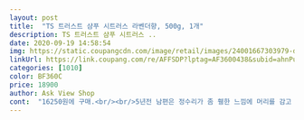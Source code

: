 ```yaml
---
layout: post 
title:  "TS 트러스트 샴푸 시트러스 라벤더향, 500g, 1개" 
description: TS 트러스트 샴푸 시트러스 ..
date: 2020-09-19 14:58:54 
img: https://static.coupangcdn.com/image/retail/images/24001667303979-d62fb59f-e308-4b61-9601-9232c3304272.jpg 
linkUrl: https://link.coupang.com/re/AFFSDP?lptag=AF3600438&subid=ahnPublicAsk&pageKey=1633685267&itemId=2786520097&vendorItemId=70776249016&traceid=V0-113-4c722d4e8a6700f5 
categories: [1010] 
color: BF360C 
price: 18900 
author: Ask View Shop 
cont:  "16250원에 구매.<br/><br/>5년전 남편은 정수리가 좀 휑한 느낌에 머리를 감고 나오면 욕실 바닥에 머리카락을 20여개씩은 뿌려놓고 나왔어요.<br/> 그래서 홈쇼핑 TS 샴푸를 대량구매해서 쓰기 시작했죠.<br/> TS를 쓰고나서 남편의 탈모는 좋아졌어요.<br/> 바닥에 떨어져있는 머리카락이 20여개에서.<br/> 5개미만으로 줄었거든요.<br/> (씻고나면 정리하고 나오지를 않아요 도통.<br/>) 이건 쓰고 얼마 안돼서 나타났어요.<br/><br/>거품도 잘나고 아빠가 1년이상 사용하고 계신데<br/>거품도 잘나고 향도 민감하신데 은은한 향나고<br/>계속 써볼게요<br/>단한번 사용으로 이럴수있나요?<br/>두피쪽이 시원하면서 머리카락이 단단해 지셨고<br/>머리결은 엄청 부드럽진 않고 보통정도에요<br/>머리손질이 잘 안되던차에 너무 유명하길래<br/>배송일  20.<br/>06.<br/>23.<br/><br/>사용기한  22.<br/>12.<br/>25.<br/><br/>사용하고 있어요 ^^<br/>사용한지 1년이상 되셨는데 이제 잔머리가<br/>샴푸할때 35분 방치후에 헹구는데<br/>아빠가 탈모가 있으셔서 항상 티에스샴푸 쓰시거든요<br/>아빠가 향이랑 좀 까다로운 편이신데<br/>요건 개인마다 모발이 달라서 조금씩 차이가 있네요<br/>요즘 머리가 가늘어지고 가라앉고<br/>이번에 다쓰믄 재구입할게요!<br/>잘맞으시고 머리카락이 짧으셔서 오래쓴다고 하세용<br/>저는 솔직히 보통정도 되는거 같아요<br/>저도 써봤는데 아빠는 부드럽다고 괜찮다고 하시는데<br/>저도 안쓸때는 샴푸시 50여개의 머리카락이 빠졌다면 쓰면서는 2030여개정도 빠지는거 같아요.<br/><br/>정수리는 잘 못느꼈는데 5년이 지나고 보니 휑한게 좀 나아졌네요.<br/> 확실히 효과가 있긴해요.<br/><br/>조금씩 조금씩 나오고 있어요<br/>처음에 쓰던 TS도 흰색(모델명 생각안남), 직전 쓰던 올뉴플러스도 흰색이었는데 이번에 구매한건 투명하네요.<br/> TS 샴푸는 성분 때문인지 첨가한 향 때문인지 향이 늘 별로인데 이 제품이 그동안 구매한 TS 중 향이 가장 나아요.<br/> 제기 느끼기엔 라벤더보다는 귤향 같은 냄새가 나요.<br/> 거품도 써본 TS 샴푸 중 가장 풍성합니다.<br/><br/>체험 한번 해보자하고 주문하여 담날인 오늘 받자마자 한번 써봤더니 머리손질 잘되고 느낌 좋습니다 잃었던 제얼굴을 찾은기분입니다<br/>츄천할게요^^<br/>티에스 샴푸샘플 써보고 괜찮아서 계속해서<br/>" 
---
```

